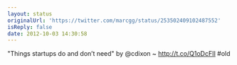```yaml
---
layout: status
originalUrl: 'https://twitter.com/marcgg/status/253502409102487552'
isReply: false
date: 2012-10-03 14:30:58
---
```


"Things startups do and don’t need" by @cdixon ~ http://t.co/Q1oDcFII #old
